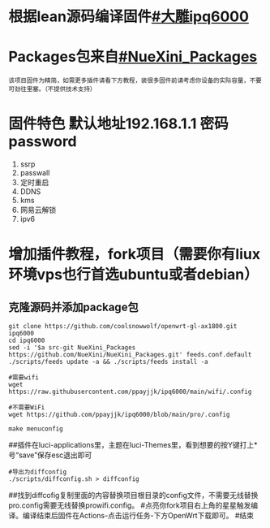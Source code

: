 # 根据lean源码编译固件[#大雕ipq6000](https://github.com/coolsnowwolf/openwrt-gl-ax1800 "悬停显示") 
# Packages包来自[#NueXini_Packages](https://github.com/NueXini/NueXini_Packages "悬停显示")

`该项目固件为精简，如需更多插件请看下方教程，装很多固件前请考虑你设备的实际容量，不要可劲往里塞。（不提供技术支持）`

# 固件特色 默认地址192.168.1.1 密码 password
1. ssrp
2. passwall
3. 定时重启
4. DDNS
5. kms
6. 网易云解锁
7. ipv6


# 增加插件教程，fork项目（需要你有liux环境vps也行首选ubuntu或者debian）

## 克隆源码并添加package包
```
git clone https://github.com/coolsnowwolf/openwrt-gl-ax1800.git ipq6000
cd ipq6000
sed -i '$a src-git NueXini_Packages https://github.com/NueXini/NueXini_Packages.git' feeds.conf.default
./scripts/feeds update -a && ./scripts/feeds install -a
```
```
#需要wifi
wget https://raw.githubusercontent.com/ppayjjk/ipq6000/main/wifi/.config
```
```
#不需要WiFi
wget https://github.com/ppayjjk/ipq6000/blob/main/pro/.config
```
```
make menuconfig
```
##插件在luci-applications里，主题在luci-Themes里，看到想要的按Y键打上*号“save”保存esc退出即可
```
#导出为diffconfig
./scripts/diffconfig.sh > diffconfig
```
##找到diffcofig复制里面的内容替换项目根目录的config文件，不需要无线替换pro.config需要无线替换prowifi.config。
#点亮你fork项目右上角的星星触发编译。编译结束后固件在Actions-点击运行任务-下方OpenWrt下载即可。
#结束
